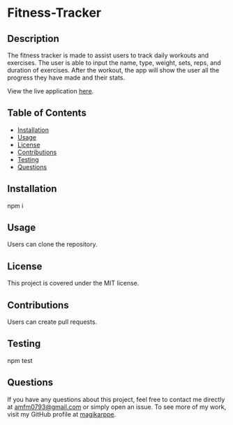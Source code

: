 # Fitness-Tracker

## Description 

The fitness tracker is made to assist users to track daily workouts and exercises. The user is able to input the name, type, weight, sets, reps, and duration of exercises. After the workout, the app will show the user all the progress they have made and their stats.

View the live application [here](https://still-spire-34436.herokuapp.com/).

## Table of Contents
  * [Installation](#Installation)
  * [Usage](#Usage)
  * [License](#License)
  * [Contributions](#Contributions)
  * [Testing](#Testing)
  * [Questions](#Questions)

  ## Installation
  npm i

  ## Usage
  Users can clone the repository.

  ## License
  This project is covered under the MIT license. 

  ## Contributions
  Users can create pull requests.

  ## Testing
  npm test

  ## Questions
  If you have any questions about this project, feel free to contact me directly at amfm0793@gmail.com or simply open an issue. To see more of my work, visit my GitHub profile at [magikarppe](https://github.com/magikarppe/).

